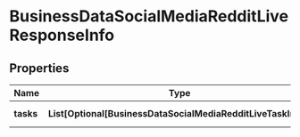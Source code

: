 # BusinessDataSocialMediaRedditLiveResponseInfo


## Properties

| Name | Type | Description | Notes |
|------------ | ------------- | ------------- | -------------|
**tasks** | **List[Optional[BusinessDataSocialMediaRedditLiveTaskInfo]]** | array of tasks |[optional]|